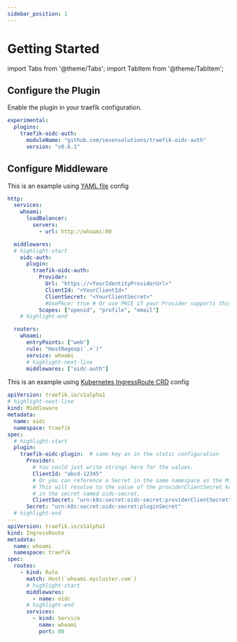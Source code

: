 ```yaml
---
sidebar_position: 1
---
```


# Getting Started

import Tabs from '@theme/Tabs';
import TabItem from '@theme/TabItem';

## Configure the Plugin

Enable the plugin in your traefik configuration.

```yml
experimental:
  plugins:
    traefik-oidc-auth:
      moduleName: "github.com/sevensolutions/traefik-oidc-auth"
      version: "v0.6.1"
```

## Configure Middleware

<Tabs>
  <TabItem value="yaml" label="YAML" default>

This is an example using [YAML file](https://doc.traefik.io/traefik/providers/file/) config

```yml
http:
  services:
    whoami:
      loadBalancer:
        servers:
          - url: http://whoami:80

  middlewares:
  # highlight-start
    oidc-auth:
      plugin:
        traefik-oidc-auth:
          Provider:
            Url: "https://<YourIdentityProviderUrl>"
            ClientId: "<YourClientId>"
            ClientSecret: "<YourClientSecret>"
            #UsePkce: true # Or use PKCE if your Provider supports this
          Scopes: ["openid", "profile", "email"]
    # highlight-end

  routers:
    whoami:
      entryPoints: ["web"]
      rule: "HostRegexp(`.+`)"
      service: whoami
      # highlight-next-line
      middlewares: ["oidc-auth"]
```

  </TabItem>
  <TabItem value="k8s" label="Kubernetes">

This is an example using [Kubernetes IngressRoute CRD](https://doc.traefik.io/traefik/providers/kubernetes-crd/) config

```yml
apiVersion: traefik.io/v1alpha1
# highlight-next-line
kind: Middleware
metadata:
  name: oidc
  namespace: traefik
spec:
  # highlight-start
  plugin:
    traefik-oidc-plugin:  # same key as in the static configuration
      Provider:
        # You could just write strings here for the values.
        ClientId: "abcd-12345"
        # Or you can reference a Secret in the same namespace as the Middleware.
        # This will resolve to the value of the providerClientSecret key
        # in the secret named oidc-secret.
        ClientSecret: "urn:k8s:secret:oidc-secret:providerClientSecret"
      Secret: "urn:k8s:secret:oidc-secret:pluginSecret"
  # highlight-end
---
apiVersion: traefik.io/v1alpha1
kind: IngressRoute
metadata:
  name: whoami
  namespace: traefik
spec:
  routes:
    - kind: Rule
      match: Host(`whoami.mycluster.com`)
      # highlight-start
      middlewares:
        - name: oidc
      # highlight-end
      services:
        - kind: Service
          name: whoami
          port: 80
```

  </TabItem>
</Tabs>
